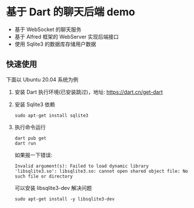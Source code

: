 # 基于 Dart 的聊天后端 demo

- 基于 WebSocket 的聊天服务
- 基于 Alfred 框架的 WebServer 实现后端接口
- 使用 Sqlite3 的数据库存储用户数据

## 快速使用

下面以 Ubuntu 20.04 系统为例

1. 安装 Dart 执行环境(已安装跳过)，地址: <https://dart.cn/get-dart>
2. 安装 Sqlite3 依赖

    ```shell
    sudo apt-get install sqlite3
    ```
3. 执行命令运行
    ```shell
    dart pub get
    dart run
    ```
    如果报一下错误:
    ```
    Invalid argument(s): Failed to load dynamic library 'libsqlite3.so': libsqlite3.so: cannot open shared object file: No such file or directory
    ```
    可以安装 libsqlite3-dev 解决问题

    ```shell
    sudo apt-get install -y libsqlite3-dev
    ```